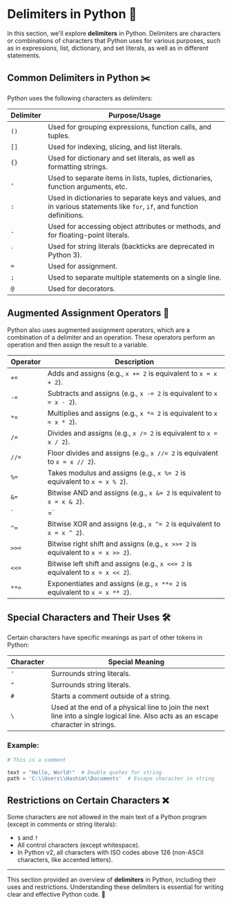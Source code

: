 # Delimiters in Python 🔢

In this section, we'll explore **delimiters** in Python. Delimiters are characters or combinations of characters that Python uses for various purposes, such as in expressions, list, dictionary, and set literals, as well as in different statements.

## Common Delimiters in Python ✂️

Python uses the following characters as delimiters:

| **Delimiter** | **Purpose/Usage**                                                                 |
|---------------|-----------------------------------------------------------------------------------|
| `()`          | Used for grouping expressions, function calls, and tuples.                        |
| `[]`          | Used for indexing, slicing, and list literals.                                    |
| `{}`          | Used for dictionary and set literals, as well as formatting strings.              |
| `,`           | Used to separate items in lists, tuples, dictionaries, function arguments, etc.   |
| `:`           | Used in dictionaries to separate keys and values, and in various statements like `for`, `if`, and function definitions. |
| `.`           | Used for accessing object attributes or methods, and for floating-point literals. |
| `` ` ``       | Used for string literals (backticks are deprecated in Python 3).                  |
| `=`           | Used for assignment.                                                              |
| `;`           | Used to separate multiple statements on a single line.                            |
| `@`           | Used for decorators.                                                              |

## Augmented Assignment Operators 🔄

Python also uses augmented assignment operators, which are a combination of a delimiter and an operation. These operators perform an operation and then assign the result to a variable.

| **Operator** | **Description**                                     |
|--------------|-----------------------------------------------------|
| `+=`         | Adds and assigns (e.g., `x += 2` is equivalent to `x = x + 2`). |
| `-=`         | Subtracts and assigns (e.g., `x -= 2` is equivalent to `x = x - 2`). |
| `*=`         | Multiplies and assigns (e.g., `x *= 2` is equivalent to `x = x * 2`). |
| `/=`         | Divides and assigns (e.g., `x /= 2` is equivalent to `x = x / 2`). |
| `//=`        | Floor divides and assigns (e.g., `x //= 2` is equivalent to `x = x // 2`). |
| `%=`         | Takes modulus and assigns (e.g., `x %= 2` is equivalent to `x = x % 2`). |
| `&=`         | Bitwise AND and assigns (e.g., `x &= 2` is equivalent to `x = x & 2`). |
| `|=`         | Bitwise OR and assigns (e.g., `x |= 2` is equivalent to `x = x | 2`). |
| `^=`         | Bitwise XOR and assigns (e.g., `x ^= 2` is equivalent to `x = x ^ 2`). |
| `>>=`        | Bitwise right shift and assigns (e.g., `x >>= 2` is equivalent to `x = x >> 2`). |
| `<<=`        | Bitwise left shift and assigns (e.g., `x <<= 2` is equivalent to `x = x << 2`). |
| `**=`        | Exponentiates and assigns (e.g., `x **= 2` is equivalent to `x = x ** 2`). |

## Special Characters and Their Uses 🛠️

Certain characters have specific meanings as part of other tokens in Python:

| **Character** | **Special Meaning**                                                                 |
|---------------|-------------------------------------------------------------------------------------|
| `'`           | Surrounds string literals.                                                          |
| `"`           | Surrounds string literals.                                                          |
| `#`           | Starts a comment outside of a string.                                               |
| `\`           | Used at the end of a physical line to join the next line into a single logical line. Also acts as an escape character in strings. |

### Example:
```python
# This is a comment

text = "Hello, World!"  # Double quotes for string
path = 'C:\\Users\\Hashim\\Documents'  # Escape character in string
```

## Restrictions on Certain Characters ❌

Some characters are not allowed in the main text of a Python program (except in comments or string literals):

- `$` and `?`
- All control characters (except whitespace).
- In Python v2, all characters with ISO codes above 126 (non-ASCII characters, like accented letters).

---

This section provided an overview of **delimiters** in Python, including their uses and restrictions. Understanding these delimiters is essential for writing clear and effective Python code. 📝
